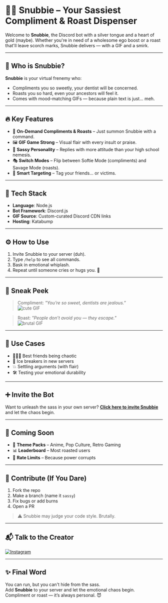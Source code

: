 # 🤖💥 Snubbie – Your Sassiest Compliment & Roast Dispenser

Welcome to **Snubbie**, the Discord bot with a silver tongue and a heart of gold (maybe). Whether you're in need of a wholesome ego boost or a roast that'll leave scorch marks, Snubbie delivers — with a GIF and a smirk.

---

## 🌟 Who is Snubbie?

**Snubbie** is your virtual frenemy who:

- Compliments you so sweetly, your dentist will be concerned.
- Roasts you so hard, even your ancestors will feel it.
- Comes with mood-matching GIFs — because plain text is just... meh.

---

## 🔥 Key Features

- 🎯 **On-Demand Compliments & Roasts** – Just summon Snubbie with a command.
- 🖼️ **GIF Game Strong** – Visual flair with every insult or praise.
- 💅 **Sassy Personality** – Replies with more attitude than your high school nemesis.
- 🎭 **Switch Modes** – Flip between Softie Mode (compliments) and Savage Mode (roasts).
- 🧠 **Smart Targeting** – Tag your friends... or victims.

---

## 🧪 Tech Stack

- **Language**: Node.js  
- **Bot Framework**: Discord.js  
- **GIF Source**: Custom-curated Discord CDN links  
- **Hosting**: Katabump  

---

## ⚙️ How to Use

1. Invite Snubbie to your server (duh).  
2. Type `/help` to see all commands.
3. Bask in emotional whiplash.  
4. Repeat until someone cries or hugs you. 💅

---

## 📸 Sneak Peek

> Compliment: _"You’re so sweet, dentists are jealous."_  
> ![cute GIF](https://i.postimg.cc/1zqCBQr1/RW6DW58.gif)

> Roast: _"People don’t avoid you — they escape."_  
> ![brutal GIF](https://i.postimg.cc/TYtChRrd/RRGKH5M.gif)

---

## 🎯 Use Cases

- 🧑‍🤝‍🧑 Best friends being chaotic  
- 🎉 Ice breakers in new servers  
- 💥 Settling arguments (with flair)  
- 🛠️ Testing your emotional durability  

---

## ➕ Invite the Bot

Want to unleash the sass in your own server? [**Click here to invite Snubbie**](https://discord.com/oauth2/authorize?client_id=1392197276717285456&permissions=0&integration_type=0&scope=applications.commands+bot) and let the chaos begin.

---

## 🚀 Coming Soon

- 🎨 **Theme Packs** – Anime, Pop Culture, Retro Gaming    
- 📊 **Leaderboard** – Most roasted users  
- 🧱 **Rate Limits** – Because power corrupts  

---

## 🤝 Contribute (If You Dare)

1. Fork the repo  
2. Make a branch (name it `sassy`)  
3. Fix bugs or add burns  
4. Open a PR  

> ⚠️ Snubbie may judge your code style. Brutally.

---

## 📬 Talk to the Creator

[![Instagram](https://img.shields.io/badge/Instagram-@iamdev7601-%23E4405F?logo=instagram&logoColor=white)](https://instagram.com/iamdev7601)

---

## ✨ Final Word

You can run, but you can't hide from the sass.  
Add **Snubbie** to your server and let the emotional chaos begin.  
Compliment or roast — it’s always personal. 😈